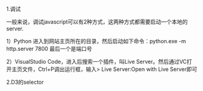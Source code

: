 1.调试

一般来说，调试javascript可以有2种方式，这两种方式都需要启动一个本地的server.

1）Python 进入到网站主页所在的目录，然后启动如下命令：python.exe -m http.server 7800 最后一个是端口号

2）VisualStudio Code，进入后搜索一个插件，叫Live Server。然后通过VC打开主页文件，Ctrl+P调出运行框，输入&gt;  Live Server:Open with Live Server即可

2.D3的selector



